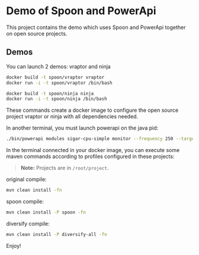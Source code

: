 Demo of Spoon and PowerApi
==========================

This project contains the demo which uses Spoon and PowerApi together on open source projects.

Demos
-----

You can launch 2 demos: vraptor and ninja

```bash
docker build -t spoon/vraptor vraptor
docker run -i -t spoon/vraptor /bin/bash
```

```bash
docker build -t spoon/ninja ninja
docker run -i -t spoon/ninja /bin/bash
```

These commands create a docker image to configure the open source project vraptor or ninja with all dependencies needed.

In another terminal, you must launch powerapi on the java pid:

```bash
./bin/powerapi modules sigar-cpu-simple monitor --frequency 250 --targets java --chart
```

In the terminal connected in your docker image, you can execute some maven commands according to profiles configured in these projects:

> **Note:** Projects are in `/root/project`.

original compile:

```bash
mvn clean install -fn
```

spoon compile:

```bash
mvn clean install -P spoon -fn
```

diversify compile:

```bash
mvn clean install -P diversify-all -fn
```

Enjoy!